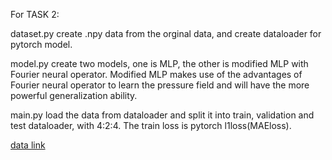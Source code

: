 For TASK 2:

dataset.py create .npy data from the orginal data, and create dataloader for pytorch model.

model.py create two models, one is MLP, the other is modified MLP with Fourier neural operator. Modified MLP makes use of the advantages of Fourier neural operator to learn the pressure field and will have the more powerful generalization ability.

main.py load the data from dataloader and split it into train, validation and test dataloader, with 4:2:4. The train loss is pytorch l1loss(MAEloss).

[data link](https://drive.google.com/drive/folders/1Ynb4EbkFYsGdpG82T6cjJLr0Kht3Cp9V?usp=drive_link)
